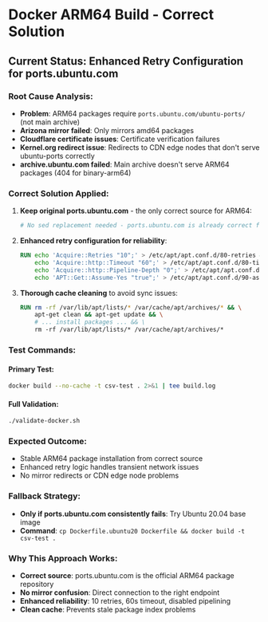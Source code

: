 # Docker ARM64 Build - Correct Solution

## Current Status: Enhanced Retry Configuration for ports.ubuntu.com

### Root Cause Analysis:
- **Problem**: ARM64 packages require `ports.ubuntu.com/ubuntu-ports/` (not main archive)
- **Arizona mirror failed**: Only mirrors amd64 packages
- **Cloudflare certificate issues**: Certificate verification failures
- **Kernel.org redirect issue**: Redirects to CDN edge nodes that don't serve ubuntu-ports correctly
- **archive.ubuntu.com failed**: Main archive doesn't serve ARM64 packages (404 for binary-arm64)

### Correct Solution Applied:
1. **Keep original ports.ubuntu.com** - the only correct source for ARM64:
   ```dockerfile
   # No sed replacement needed - ports.ubuntu.com is already correct for ARM64
   ```

2. **Enhanced retry configuration for reliability**:
   ```dockerfile
   RUN echo 'Acquire::Retries "10";' > /etc/apt/apt.conf.d/80-retries && \
       echo 'Acquire::http::Timeout "60";' > /etc/apt/apt.conf.d/80-timeout && \
       echo 'Acquire::http::Pipeline-Depth "0";' > /etc/apt/apt.conf.d/90-pipeline && \
       echo 'APT::Get::Assume-Yes "true";' > /etc/apt/apt.conf.d/90-assumeyes
   ```

3. **Thorough cache cleaning** to avoid sync issues:
   ```dockerfile
   RUN rm -rf /var/lib/apt/lists/* /var/cache/apt/archives/* && \
       apt-get clean && apt-get update && \
       # ... install packages ... && \
       rm -rf /var/lib/apt/lists/* /var/cache/apt/archives/*
   ```

### Test Commands:

#### Primary Test:
```bash
docker build --no-cache -t csv-test . 2>&1 | tee build.log
```

#### Full Validation:
```bash
./validate-docker.sh
```

### Expected Outcome:
- Stable ARM64 package installation from correct source
- Enhanced retry logic handles transient network issues
- No mirror redirects or CDN edge node problems

### Fallback Strategy:
- **Only if ports.ubuntu.com consistently fails**: Try Ubuntu 20.04 base image
- **Command**: `cp Dockerfile.ubuntu20 Dockerfile && docker build -t csv-test .`

### Why This Approach Works:
- **Correct source**: ports.ubuntu.com is the official ARM64 package repository
- **No mirror confusion**: Direct connection to the right endpoint
- **Enhanced reliability**: 10 retries, 60s timeout, disabled pipelining
- **Clean cache**: Prevents stale package index problems
